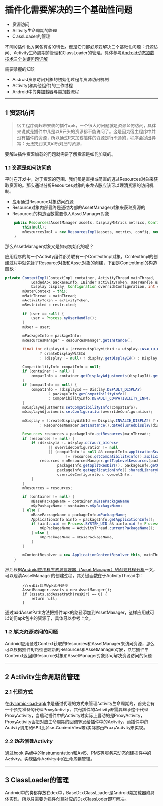 # 插件化需要解决的三个基础性问题

*   资源访问
*   Activity生命周期的管理
*   ClassLoader的管理

不同的插件化方案各有各的特色，但是它们都必须要解决三个基础性问题：资源访问、Activity生命周期的管理和ClassLoader的管理。具体参考[Android动态加载技术三个关键问题详解](http://www.infoq.com/cn/articles/android-dynamic-loading#rd)

需要掌握的知识

- Android资源访问对象的初始化过程与资源访问机制
- Activity(和其他组件)的工作过程
- Android中的类加载器与类加载流程

---
## 1 资源访问

>宿主程序调起未安装的插件apk，一个很大的问题就是资源如何访问，具体来说就是插件中凡是以R开头的资源都不能访问了。这是因为宿主程序中并没有插件的资源，所以通过R来加载插件的资源是行不通的，程序会抛出异常：无法找到某某id所对应的资源。

要解决插件资源加载的问题就需要了解资源是如何加载的。

### 1.1 资源是如何访问的

平时在开发中，对于资源的范围，我们都是直接或简直的通过Resources对象来获取资源的。那么通过分析Resources对象的来龙去脉应该可以理清资源的访问机制。

- 应用通过Resource对象访问资源
- Resource对象内部最终是通过内部的AssetManager对象来获取资源的
- Resources的构造函数需要传入AssetManager对象

```java
    public Resources(AssetManager assets, DisplayMetrics metrics, Configuration config) {
        this(null);
        mResourcesImpl = new ResourcesImpl(assets, metrics, config, new DisplayAdjustments());
    }
```

那么AssetManager对象又是如何初始化的呢？

应用程序的每一个Activity组件都关联有一个ContextImpl对象，ContextImpl的创建过程中就包括了Resource对象和Asset对象的创建，下面是ContextImpl的构造函数：

```java
private ContextImpl(ContextImpl container, ActivityThread mainThread,
            LoadedApk packageInfo, IBinder activityToken, UserHandle user, boolean restricted,
            Display display, Configuration overrideConfiguration, int createDisplayWithId) {
        mOuterContext = this;
        mMainThread = mainThread;
        mActivityToken = activityToken;
        mRestricted = restricted;

        if (user == null) {
            user = Process.myUserHandle();
        }
        mUser = user;

        mPackageInfo = packageInfo;
        mResourcesManager = ResourcesManager.getInstance();

        final int displayId = (createDisplayWithId != Display.INVALID_DISPLAY)
                ? createDisplayWithId
                : (display != null) ? display.getDisplayId() : Display.DEFAULT_DISPLAY;

        CompatibilityInfo compatInfo = null;
        if (container != null) {
            compatInfo = container.getDisplayAdjustments(displayId).getCompatibilityInfo();
        }
        if (compatInfo == null) {
            compatInfo = (displayId == Display.DEFAULT_DISPLAY)
                    ? packageInfo.getCompatibilityInfo()
                    : CompatibilityInfo.DEFAULT_COMPATIBILITY_INFO;
        }
        mDisplayAdjustments.setCompatibilityInfo(compatInfo);
        mDisplayAdjustments.setConfiguration(overrideConfiguration);

        mDisplay = (createDisplayWithId == Display.INVALID_DISPLAY) ? display
                : ResourcesManager.getInstance().getAdjustedDisplay(displayId, mDisplayAdjustments);

        Resources resources = packageInfo.getResources(mainThread);
        if (resources != null) {
            if (displayId != Display.DEFAULT_DISPLAY
                    || overrideConfiguration != null
                    || (compatInfo != null && compatInfo.applicationScale
                            != resources.getCompatibilityInfo().applicationScale)) {
                resources = mResourcesManager.getTopLevelResources(packageInfo.getResDir(),
                        packageInfo.getSplitResDirs(), packageInfo.getOverlayDirs(),
                        packageInfo.getApplicationInfo().sharedLibraryFiles, displayId,
                        overrideConfiguration, compatInfo);
            }
        }
        mResources = resources;

        if (container != null) {
            mBasePackageName = container.mBasePackageName;
            mOpPackageName = container.mOpPackageName;
        } else {
            mBasePackageName = packageInfo.mPackageName;
            ApplicationInfo ainfo = packageInfo.getApplicationInfo();
            if (ainfo.uid == Process.SYSTEM_UID && ainfo.uid != Process.myUid()) {
                mOpPackageName = ActivityThread.currentPackageName();
            } else {
                mOpPackageName = mBasePackageName;
            }
        }

        mContentResolver = new ApplicationContentResolver(this, mainThread, user);
    }
```

然后根据[Android应用程序资源管理器（Asset Manager）的创建过程分析](http://blog.csdn.net/luoshengyang/article/details/8791064)一文，可以理清AssetManager的创建过程，其关键函数在于ActivityThread中：

```
        //resDir对应Apk文件路径
        AssetManager assets = new AssetManager();
        if (assets.addAssetPath(resDir) == 0) {
            return null;
        }
```
通过addAssetPath方法把插件apk的路径添加到AssetManager，这样应用就可以访问apk包中的资源了，具体可以参考上文。


### 1.2 解决资源访问的问题

Android应用通过Context获取的Resources和AssetManager来访问资源，那么可以根据插件的路径创建新的Resources和AssetManager对象，然后插件中Contenxt返回的Resource对象和AssetManager对象即可解决资源访问的问题

---
## 2 Activity生命周期的管理

### 2.1 代理方式

在[dynamic-load-apk](https://github.com/singwhatiwanna/dynamic-load-apk)中是通过代理的方式来管理Activity生命周期的，首先会有一个预先准备的代理ProxyActivity，其他插件的Activity都需要继承这个代理ProxyActivity，当启动插件中的Activity时实际上启动的是ProxyActivity，ProxyActivity会把对应生命周期的回调转发给插件中的Activity，而插件中的Activity调用的API(比如setContentView等)实际都由ProxyActivity来实现。

### 2.2 动态创建Activity

通过hook 系统中的Instrumentation和AMS、PMS等服务来动态创建插件中的Activity。实现插件Activity中的生命周期管理。

---
## 3 ClassLoader的管理

Android中的类都存放在dex中，BaseDexClassLoader是Android类加载器的具体实现，所以只需要为插件创建对应的DexClassLoder即可解决。